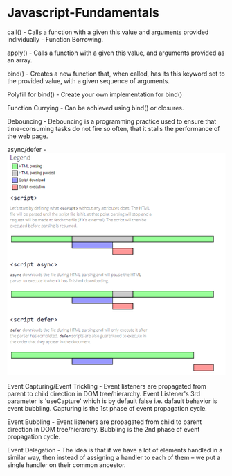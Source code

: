 ﻿# Javascript-Fundamentals

call() - Calls a function with a given this value and arguments provided individually - Function Borrowing.

apply() - Calls a function with a given this value, and arguments provided as an array.

bind() - Creates a new function that, when called, has its this keyword set to the provided value, with a given sequence of arguments.

Polyfill for bind() - Create your own implementation for bind()

Function Currying - Can be achieved using bind() or closures.

Debouncing - Debouncing is a programming practice used to ensure that time-consuming tasks do not fire so often, that it stalls the performance of the web page.

async/defer -
![](https://github.com/pango89/Javascript-Fundamentals/blob/master/Fundamentals/async-defer.png)

Event Capturing/Event Trickling - Event listeners are propagated from parent to child direction in DOM tree/hierarchy. Event Listener's 3rd parameter is 'useCapture' which is by default false i.e. dafault behavior is event bubbling. Capturing is the 1st phase of event propagation cycle.

Event Bubbling - Event listeners are propagated from child to parent direction in DOM tree/hierarchy. Bubbling is the 2nd phase of event propagation cycle.

Event Delegation - The idea is that if we have a lot of elements handled in a similar way, then instead of assigning a handler to each of them – we put a single handler on their common ancestor.

